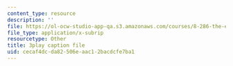 ```yaml
---
content_type: resource
description: ''
file: https://ol-ocw-studio-app-qa.s3.amazonaws.com/courses/8-286-the-early-universe-fall-2013/cecaf4dcda82506eaac12bacdcfe7ba1_ARuzDX55Xnk.vtt
file_type: application/x-subrip
resourcetype: Other
title: 3play caption file
uid: cecaf4dc-da82-506e-aac1-2bacdcfe7ba1
---
```

